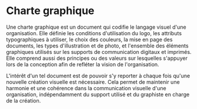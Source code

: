 # Charte graphique

Une charte graphique est un document qui codifie le langage visuel d'une organisation. Elle définie les conditions d'utilisation du logo, les attributs typographiques à utiliser, le choix des couleurs, la mise en page des documents, les types d'illustration et de photo, et l'ensemble des éléments graphiques utilisés sur les supports de communication digitaux et imprimés. Elle comprend aussi des principes ou des valeurs sur lesquelles s'appuyer lors de la conception afin de refléter la vision de l'organisation.

L'intérêt d'un tel document est de pouvoir s'y reporter à chaque fois qu'une nouvelle création visuelle est nécessaire. Cela permet de maintenir une harmonie et une cohérence dans la communication visuelle d'une organisation, indépendamment du support utilisé et du graphiste en charge de la création.